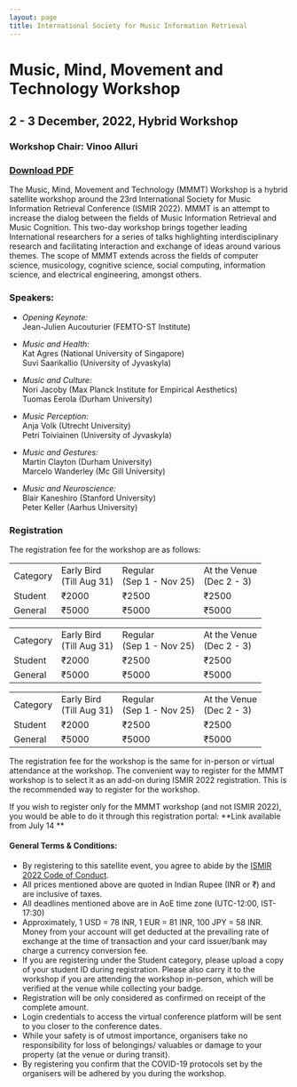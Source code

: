 ```yaml
---
layout: page
title: International Society for Music Information Retrieval
---
```

# Music, Mind, Movement and Technology Workshop
## 2 - 3 December, 2022, Hybrid Workshop
### Workshop Chair: Vinoo Alluri

### [**Download PDF**](../assets/MMMT_poster.pdf)
The Music, Mind, Movement and Technology (MMMT) Workshop is a hybrid satellite workshop around the 23rd International Society for Music Information Retrieval Conference (ISMIR 2022). MMMT is an attempt to increase the dialog between the fields of Music Information Retrieval and Music Cognition. This two-day workshop brings together leading International researchers for a series of talks highlighting interdisciplinary research and facilitating interaction and exchange of ideas around various themes. The scope of MMMT extends across the fields of computer science, musicology, cognitive science, social computing, information science, and electrical engineering, amongst others. 

### Speakers:
- _Opening Keynote:_ <br>
Jean-Julien Aucouturier (FEMTO-ST Institute) 

- _Music and Health:_ <br>
Kat Agres (National University of Singapore)<br>
Suvi Saarikallio (University of Jyvaskyla)

- _Music and Culture:_ <br>
Nori Jacoby (Max Planck Institute for Empirical Aesthetics)<br>
Tuomas Eerola (Durham University)

- _Music Perception:_ <br>
Anja Volk (Utrecht University)<br>
Petri Toiviainen (University of Jyvaskyla)

- _Music and Gestures:_ <br>
Martin Clayton (Durham University)<br>
Marcelo Wanderley (Mc Gill University)

- _Music and Neuroscience:_ <br>
Blair Kaneshiro (Stanford University)<br>
Peter Keller (Aarhus University)<br>

### Registration

The registration fee for the workshop are as follows: 

<table class = "pricetable">
    <tr>
        <td>
            Category
        </td>
        <td>
            Early Bird <br>(Till Aug 31)
        </td>
        <td>
            Regular <br>(Sep 1 - Nov 25)
        </td>
        <td>
            At the Venue <br>(Dec 2 - 3)
        </td>
    </tr>
    <tr>
        <td>
            Student
        </td>
        <td>
            ₹2000
        </td>
        <td>
            ₹2500
        </td>
        <td>
            ₹2500
        </td>
    </tr>
    <tr>
        <td>
            General
        </td>
        <td>
            ₹5000
        </td>
        <td>
            ₹5000
        </td>
        <td>
            ₹5000
        </td>
    </tr>
</table>

<table class = "pricetable pricetableb">
    <tr>
        <td>
            Category
        </td>
        <td>
            Early Bird <br>(Till Aug 31)
        </td>
        <td>
            Regular <br>(Sep 1 - Nov 25)
        </td>
        <td>
            At the Venue <br>(Dec 2 - 3)
        </td>
    </tr>
    <tr>
        <td>
            Student
        </td>
        <td>
            ₹2000
        </td>
        <td>
            ₹2500
        </td>
        <td>
            ₹2500
        </td>
    </tr>
    <tr>
        <td>
            General
        </td>
        <td>
            ₹5000
        </td>
        <td>
            ₹5000
        </td>
        <td>
            ₹5000
        </td>
    </tr>
</table>

<table class = "pricetable pricetablec">
    <tr>
        <td>
            Category
        </td>
        <td>
            Early Bird <br>(Till Aug 31)
        </td>
        <td>
            Regular <br>(Sep 1 - Nov 25)
        </td>
        <td>
            At the Venue <br>(Dec 2 - 3)
        </td>
    </tr>
    <tr>
        <td>
            Student
        </td>
        <td>
            ₹2000
        </td>
        <td>
            ₹2500
        </td>
        <td>
            ₹2500
        </td>
    </tr>
    <tr>
        <td>
            General
        </td>
        <td>
            ₹5000
        </td>
        <td>
            ₹5000
        </td>
        <td>
            ₹5000
        </td>
    </tr>
</table>

<!-- | **Category** | **Early Bird** | **Regular** | **At the Venue** |
|-----------------------------------------------------------------------------|------------------------------------------------------------------------------|-----------------------------------------------------------------------------|
-----------------------------------------------------------------------------|
|  | **(Till Aug 31)** | **(Sep 1 - Nov 25)** | **(Dec 2 - 3)**| 
| Student | ₹2000 | ₹2500 | ₹2500 |
| Regular | ₹5000 | ₹5000 | ₹5000 | -->

The registration fee for the workshop is the same for in-person or virtual attendance at the workshop. The convenient way to register for the MMMT workshop is to select it as an add-on during ISMIR 2022 registration. This is the recommended way to register for the workshop. 

If you wish to register only for the MMMT workshop (and not ISMIR 2022), you would be able to do it through this registration portal: **Link available from July 14 **

#### General Terms & Conditions:
- By registering to this satellite event, you agree to abide by the [ISMIR 2022 Code of Conduct](https://ismir2022.ismir.net/codeofconduct).
- All prices mentioned above are quoted in Indian Rupee (INR or ₹) and are inclusive of taxes.
- All deadlines mentioned above are in AoE time zone (UTC-12:00, IST-17:30)
- Approximately, 1 USD = 78 INR, 1 EUR = 81 INR, 100 JPY = 58 INR. Money from your account will get deducted at the prevailing rate of exchange at the time of transaction and your card issuer/bank may charge a currency conversion fee.
- If you are registering under the Student category, please upload a copy of your student ID during registration. Please also carry it to the workshop if you are attending the workshop in-person, which will be verified at the venue while collecting your badge.
- Registration will be only considered as confirmed on receipt of the complete amount.
- Login credentials to access the virtual conference platform will be sent to you closer to the conference dates.
- While your safety is of utmost importance, organisers take no responsibility for loss of belongings/ valuables or damage to your property (at the venue or during transit).
- By registering you confirm that the COVID-19 protocols set by the organisers will be adhered by you during the workshop.